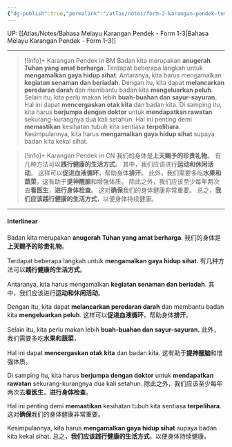 ```yaml
---
{"dg-publish":true,"permalink":"/atlas/notes/form-2-karangan-pendek-tema-01-amalan-gaya-hidup-sihat/","noteIcon":""}
---
```


UP: [[Atlas/Notes/Bahasa Melayu Karangan Pendek - Form 1-3\|Bahasa Melayu Karangan Pendek - Form 1-3]]

---

> [!info]+ Karangan Pendek in BM
> Badan kita merupakan **anugerah Tuhan yang amat berharga**. 
> Terdapat beberapa langkah untuk **mengamalkan gaya hidup sihat**. 
> Antaranya, kita harus mengamalkan **kegiatan senaman dan beriadah**. 
> Dengan itu, kita dapat **melancarkan peredaran darah** dan membantu badan kita **mengeluarkan peluh**. 
> Selain itu, kita perlu makan lebih **buah-buahan dan sayur-sayuran.** 
> Hal ini dapat **mencergaskan otak kita** dan badan kita.
> Di samping itu, kita harus **berjumpa dengan doktor** untuk **mendapatkan rawatan** sekurang-kurangnya dua kali setahun. 
> Hal ini penting demi **memastikan** kesihatan tubuh kita sentiasa **terpelihara**. 
> Kesimpulannya, kita harus **mengamalkan gaya hidup sihat** supaya badan kita kekal sihat.

> [!info]+ Karangan Pendek in CN
> 我们的身体是**上天赐予的珍贵礼物**。
> 有几种方法可以**践行健康的生活方式**。
> 其中，我们应该进行**运动和休闲活动**。
> 这样可以**促进血液循环**，帮助身体**排汗**。
> 此外，我们需要多吃**水果和蔬菜**，这有助于**提神醒脑**和增强体质。
> 除此之外，我们应该至少每年两次去**看医生**，**进行身体检查**。
> 这对**确保**我们的身体健康非常重要。
> 总之，**我们应该践行健康的生活方式**，以便身体持续健康。

---

#### Interlinear

Badan kita merupakan **anugerah Tuhan yang amat berharga**. 
我们的身体是**上天赐予的珍贵礼物**。
 
Terdapat beberapa langkah untuk **mengamalkan gaya hidup sihat**. 
有几种方法可以**践行健康的生活方式**。
 
Antaranya, kita harus mengamalkan **kegiatan senaman dan beriadah**. 
其中，我们应该进行**运动和休闲活动**。
 
Dengan itu, kita dapat **melancarkan peredaran darah** dan membantu badan kita **mengeluarkan peluh**. 
这样可以**促进血液循环**，帮助身体**排汗**。
 
Selain itu, kita perlu makan lebih **buah-buahan dan sayur-sayuran.** 
此外，我们需要多吃**水果和蔬菜**，
 
Hal ini dapat **mencergaskan otak kita** dan badan kita.
这有助于**提神醒脑**和增强体质。
 
Di samping itu, kita harus **berjumpa dengan doktor** untuk **mendapatkan rawatan** sekurang-kurangnya dua kali setahun. 
除此之外，我们应该至少每年两次去**看医生**，**进行身体检查**。
 
Hal ini penting demi **memastikan** kesihatan tubuh kita sentiasa **terpelihara**. 
这对**确保**我们的身体健康非常重要。
 
Kesimpulannya, kita harus **mengamalkan gaya hidup sihat** supaya badan kita kekal sihat.
总之，**我们应该践行健康的生活方式**，以便身体持续健康。